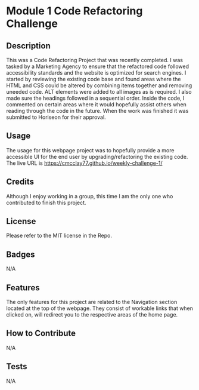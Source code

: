 
# Module 1 Code Refactoring Challenge  

## Description

This was a Code Refactoring Project that was recently completed.  I was tasked by a Marketing Agency to ensure that the refactored code followed accessibility standards and the website is optimized for search engines. I started by reviewing the existing code base and found areas where the HTML and CSS could be altered by combining items together and removing uneeded code. ALT elements were added to all images as is required.  I also made sure the headings followed in a sequential order.  Inside the code, I commented on certain areas where it would hopefully assist others when reading through the code in the future.  When the work was finished it was submitted to Horiseon for their approval.    

## Usage

The usage for this webpage project was to hopefully provide a more accessible UI for the end user by upgrading/refactoring the existing code.  The live URL is https://cmcclay77.github.io/weekly-challenge-1/
## Credits

Although I enjoy working in a group, this time I am the only one who contributed to finish this project.

## License

Please refer to the MIT license in the Repo.  

## Badges

N/A

## Features

The only features for this project are related to the Navigation section located at the top of the webpage.  They consist of workable links that when clicked on, will redirect you to the respective areas of the home page.

## How to Contribute

N/A

## Tests

N/A

